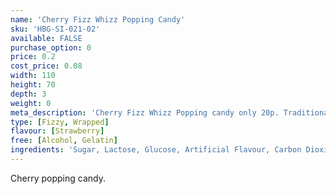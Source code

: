 ```yaml
---
name: 'Cherry Fizz Whizz Popping Candy'
sku: 'HBG-SI-021-02'
available: FALSE
purchase_option: 0
price: 0.2
cost_price: 0.08
width: 110
height: 70
depth: 3
weight: 0
meta_description: 'Cherry Fizz Whizz Popping candy only 20p. Traditional sweets and more at Humbugs Confectionery Store. Specialists in satisfying your sweet tooth!'
type: [Fizzy, Wrapped]
flavour: [Strawberry]
free: [Alcohol, Gelatin]
ingredients: 'Sugar, Lactose, Glucose, Artificial Flavour, Carbon Dioxide E-290'
---
```

Cherry popping candy.